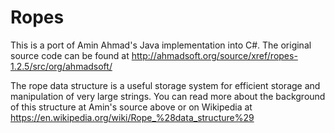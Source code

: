 # Ropes
This is a port of Amin Ahmad's Java implementation into C#. The original source code can be found at http://ahmadsoft.org/source/xref/ropes-1.2.5/src/org/ahmadsoft/

The rope data structure is a useful storage system for efficient storage and manipulation of very large strings. You can read more about the background of this structure at Amin's source above or on Wikipedia at https://en.wikipedia.org/wiki/Rope_%28data_structure%29
